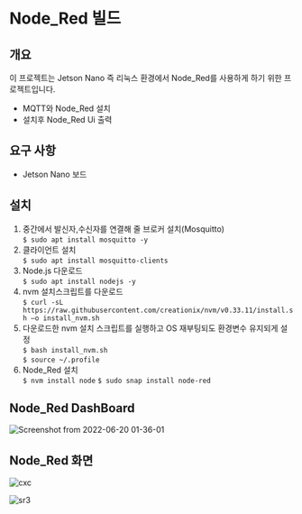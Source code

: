 
# Node_Red 빌드

## 개요
이 프로젝트는 Jetson Nano 즉 리눅스 환경에서 Node_Red를 사용하게 하기 위한 프로젝트입니다.

* MQTT와 Node_Red 설치
* 설치후 Node_Red Ui 출력

## 요구 사항
* Jetson Nano 보드

## 설치
1. 중간에서 발신자,수신자를 연결해 줄 브로커 설치(Mosquitto)   
`$ sudo apt install mosquitto -y`   
2. 클라이언트 설치   
`$ sudo apt install mosquitto-clients`   
3. Node.js 다운로드   
`$ sudo apt install nodejs -y`   
4. nvm 설치스크립트를 다운로드   
`$ curl -sL https://raw.githubusercontent.com/creationix/nvm/v0.33.11/install.sh –o install_nvm.sh`   
4. 다운로드한 nvm 설치 스크립트를 실행하고 OS 재부팅되도 환경변수 유지되게 설정   
`$ bash install_nvm.sh`   
`$ source ~/.profile`   
5. Node_Red 설치   
`$ nvm install node`
`$ sudo snap install node-red `

## Node_Red DashBoard

![Screenshot from 2022-06-20 01-36-01](https://user-images.githubusercontent.com/86651809/174491498-f642cc6f-d31c-4197-912c-02cdcff28f76.png)

## Node_Red 화면

![cxc](https://user-images.githubusercontent.com/86651809/174577329-6b7ba4f2-d54c-4116-b8c4-40e2947f37db.gif)

![sr3](https://user-images.githubusercontent.com/86651809/174577992-e6379c51-f2d4-475b-b3a0-36a9102edd8e.JPG)

